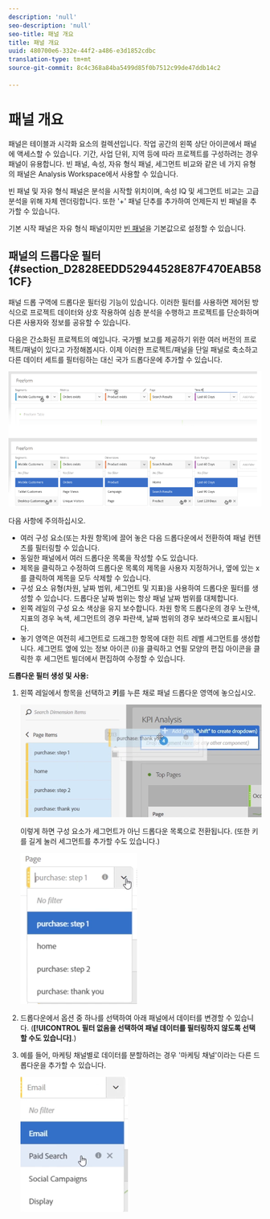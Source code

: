```yaml
---
description: 'null'
seo-description: 'null'
seo-title: 패널 개요
title: 패널 개요
uuid: 480700e6-332e-44f2-a486-e3d1852cdbc
translation-type: tm+mt
source-git-commit: 8c4c368a84ba5499d85f0b7512c99de47ddb14c2

---
```



# 패널 개요

패널은 테이블과 시각화 요소의 컬렉션입니다. 작업 공간의 왼쪽 상단 아이콘에서 패널에 액세스할 수 있습니다. 기간, 사업 단위, 지역 등에 따라 프로젝트를 구성하려는 경우 패널이 유용합니다. 빈 패널, 속성, 자유 형식 패널, 세그먼트 비교와 같은 네 가지 유형의 패널은 Analysis Workspace에서 사용할 수 있습니다.

빈 패널 및 자유 형식 패널은 분석을 시작할 위치이며, 속성 IQ 및 세그먼트 비교는 고급 분석을 위해 자체 렌더링합니다. 또한 '+' 패널 단추를 추가하여 언제든지 빈 패널을 추가할 수 있습니다.

기본 시작 패널은 자유 형식 패널이지만 [빈 패널](/help/analyze/analysis-workspace/c-panels/blank-panel.md)을 기본값으로 설정할 수 있습니다.

## 패널의 드롭다운 필터 {#section_D2828EEDD52944528E87F470EAB581CF}

패널 드롭 구역에 드롭다운 필터링 기능이 있습니다. 이러한 필터를 사용하면 제어된 방식으로 프로젝트 데이터와 상호 작용하여 심층 분석을 수행하고 프로젝트를 단순화하며 다른 사용자와 정보를 공유할 수 있습니다.

다음은 간소화된 프로젝트의 예입니다. 국가별 보고를 제공하기 위한 여러 버전의 프로젝트/패널이 있다고 가정해봅시다. 이제 이러한 프로젝트/패널을 단일 패널로 축소하고 다른 데이터 세트를 필터링하는 대신 국가 드롭다운에 추가할 수 있습니다.

![](assets/dropdowns.png)

다음 사항에 주의하십시오.

* 여러 구성 요소(또는 차원 항목)에 끌어 놓은 다음 드롭다운에서 전환하여 패널 컨텐츠를 필터링할 수 있습니다.
* 동일한 패널에서 여러 드롭다운 목록을 작성할 수도 있습니다.
* 제목을 클릭하고 수정하여 드롭다운 목록의 제목을 사용자 지정하거나, 옆에 있는 x를 클릭하여 제목을 모두 삭제할 수 있습니다.
* 구성 요소 유형(차원, 날짜 범위, 세그먼트 및 지표)을 사용하여 드롭다운 필터를 생성할 수 있습니다. 드롭다운 날짜 범위는 항상 패널 날짜 범위를 대체합니다.
* 왼쪽 레일의 구성 요소 색상을 유지 보수합니다. 차원 항목 드롭다운의 경우 노란색, 지표의 경우 녹색, 세그먼트의 경우 파란색, 날짜 범위의 경우 보라색으로 표시됩니다.
* 놓기 영역은 여전히 세그먼트로 드래그한 항목에 대한 히트 레벨 세그먼트를 생성합니다. 세그먼트 옆에 있는 정보 아이콘 (i)을 클릭하고 연필 모양의 편집 아이콘을 클릭한 후 세그먼트 빌더에서 편집하여 수정할 수 있습니다.

**드롭다운 필터 생성 및 사용:**

1. 왼쪽 레일에서 항목을 선택하고 **키**&#x200B;를 누른 채로 패널 드롭다운 영역에 놓으십시오.

   ![](assets/create_dropdown.png)

   이렇게 하면 구성 요소가 세그먼트가 아닌 드롭다운 목록으로 전환됩니다. (또한   키를 길게 눌러 세그먼트를 추가할 수도 있습니다.)

   ![](assets/dropdown.png)

1. 드롭다운에서 옵션 중 하나를 선택하여 아래 패널에서 데이터를 변경할 수 있습니다. (**[!UICONTROL 필터 없음을 선택하여 패널 데이터를 필터링하지 않도록 선택할 수도 있습니다]**.)
1. 예를 들어, 마케팅 채널별로 데이터를 분할하려는 경우 '마케팅 채널'이라는 다른 드롭다운을 추가할 수 있습니다.

   ![](assets/mc_dropdown.png)

